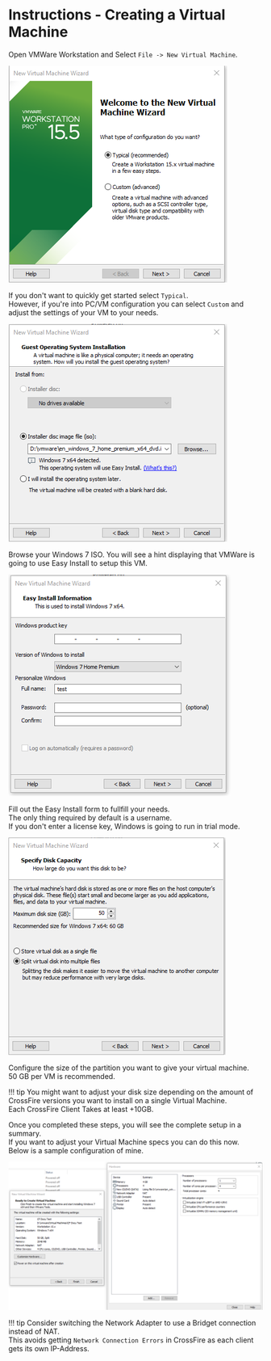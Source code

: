 # Instructions - Creating a Virtual Machine

Open VMWare Workstation and Select `File -> New Virtual Machine`.

![](../../img/creating-vm/create-new-virtual-machine.png)

If you don't want to quickly get started select `Typical`.  
However, if you're into PC/VM configuration you can select `Custom` and adjust the settings of your VM to your needs.  

![](../../img/creating-vm/virtual-machine-windows-iso.png)

Browse your Windows 7 ISO. You will see a hint displaying that VMWare is going to use Easy Install to setup this VM.  

![](../../img/creating-vm/virtual-machine-easy-install-config.png)

Fill out the Easy Install form to fullfill your needs.  
The only thing required by default is a username.  
If you don't enter a license key, Windows is going to run in trial mode.  

![](../../img/creating-vm/vm-setup-storage.png)

Configure the size of the partition you want to give your virtual machine.  
50 GB per VM is recommended.  

!!! tip
    You might want to adjust your disk size depending on the amount of CrossFire versions you want to install on a single Virtual Machine.  
    Each CrossFire Client Takes at least +10GB.

Once you completed these steps, you will see the complete setup in a summary.  
If you want to adjust your Virtual Machine specs you can do this now.  
Below is a sample configuration of mine.  

![](../../img/creating-vm/vm-final-setup-sample.png)  

!!! tip
    Consider switching the Network Adapter to use a Bridget connection instead of NAT.  
    This avoids getting `Network Connection Errors` in CrossFire as each client gets its own IP-Address.